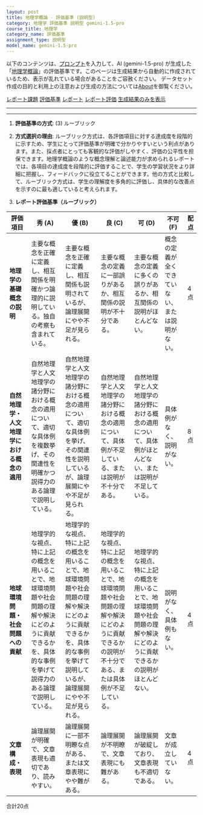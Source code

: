 ```yaml
---
layout: post
title: 地理学概論 - 評価基準 (説明型)
category: 地理学 評価基準 説明型 gemini-1.5-pro
course_title: 地理学
category_name: 評価基準
assignment_type: 説明型
model_name: gemini-1.5-pro
---
```


以下のコンテンツは、[プロンプト](https://github.com/takedatoshiyuki/synthetic_assignments/tree/main/generated/地理学/gemini-1.5-pro/prompt_評価基準-説明型.md)を入力して、AI (gemini-1.5-pro) が生成した「[地理学概論](/contents/地理学/)」の評価基準です。このページは生成結果から自動的に作成されているため、表示が乱れている場合があることをご容赦ください。
データセット作成の目的と利用上の注意および生成の方法については[About](/About)を御覧ください。

[レポート課題](../レポート課題-説明型)
[評価基準](../評価基準-説明型)
[レポート](../レポート-説明型)
[レポート評価](../レポート評価-説明型)
[生成結果のみを表示](https://github.com/takedatoshiyuki/synthetic_assignments/tree/main/generated/地理学/gemini-1.5-pro/評価基準-説明型.md)
  

***
***
  
1. **評価基準の方式**: (3) ルーブリック

2. **方式選択の理由**: ルーブリック方式は、各評価項目に対する達成度を段階的に示すため、学生にとって評価基準が明確で分かりやすいという利点があります。また、採点者にとっても客観的な評価がしやすく、評価の公平性を担保できます。地理学概論のような概念理解と論述能力が求められるレポートでは、各項目の達成度を段階的に評価することで、学生の学習状況をより詳細に把握し、フィードバックに役立てることができます。他の方式と比較して、ルーブリック方式は、学生の理解度を多角的に評価し、具体的な改善点を示すのに最も適していると考えられます。

3. **レポート評価基準（ルーブリック）**

| 評価項目 | 秀 (A) | 優 (B) | 良 (C) | 可 (D) | 不可 (F) | 配点 |
|---|---|---|---|---|---|---|
| **地理学の基礎概念の説明** | 主要な概念を正確に定義し、相互関係を明確かつ論理的に説明している。独自の考察も含まれている。 | 主要な概念を正確に定義し、相互関係も説明されているが、論理展開にやや不足が見られる。 | 主要な概念の定義に一部誤りがあるか、相互関係の説明が不十分である。 | 主要な概念の定義に多くの誤りがあるか、相互関係の説明がほとんどない。 | 概念の定義が全くできていない、または説明がない。 | 4点 |
| **自然地理学・人文地理学における概念の適用** | 自然地理学と人文地理学の諸分野における概念の適用について、適切な具体例を複数挙げ、その関連性を明確かつ説得力のある論理で説明している。 | 自然地理学と人文地理学の諸分野における概念の適用について、適切な具体例を挙げ、その関連性を説明しているが、論理展開にやや不足が見られる。 | 自然地理学と人文地理学の諸分野における概念の適用について、具体例が不足している、または説明が不十分である。 | 自然地理学と人文地理学の諸分野における概念の適用について、具体例がほとんどない、または説明が不足している。 | 具体例がなく、説明がない。 | 8点 |
| **地球環境問題・社会問題への貢献** | 地理学的な視点、特に上記の概念を用いることで、地球環境問題や社会問題の理解や解決にどのように貢献できるかを、具体的な事例を挙げて説得力のある論理で説明している。 | 地理学的な視点、特に上記の概念を用いることで、地球環境問題や社会問題の理解や解決にどのように貢献できるかを、具体的な事例を挙げて説明しているが、論理展開にやや不足が見られる。 | 地理学的な視点、特に上記の概念を用いることで、地球環境問題や社会問題の理解や解決にどのように貢献できるかの説明が不十分である、または具体例が不足している。 | 地理学的な視点、特に上記の概念を用いることで、地球環境問題や社会問題の理解や解決にどのように貢献できるかの説明がほとんどない。 | 説明がなく、具体例もない。 | 4点 |
| **文章構成・表現** | 論理展開が明確で、文章表現も適切であり、読みやすい。 | 論理展開に一部不明瞭な点がある、または文章表現にやや難がある。 | 論理展開が不明瞭で、文章表現にも難がある。 | 論理展開が破綻しており、文章表現も不適切である。 | 文章が成立していない。 | 4点 |


合計20点
